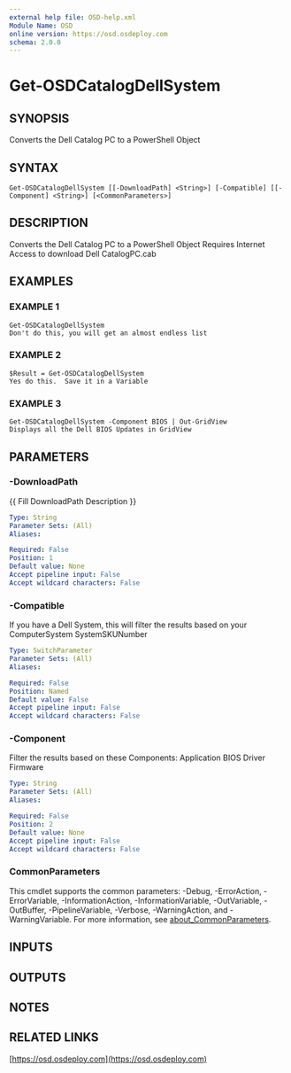 ```yaml
---
external help file: OSD-help.xml
Module Name: OSD
online version: https://osd.osdeploy.com
schema: 2.0.0
---
```


# Get-OSDCatalogDellSystem

## SYNOPSIS
Converts the Dell Catalog PC to a PowerShell Object

## SYNTAX

```
Get-OSDCatalogDellSystem [[-DownloadPath] <String>] [-Compatible] [[-Component] <String>] [<CommonParameters>]
```

## DESCRIPTION
Converts the Dell Catalog PC to a PowerShell Object
Requires Internet Access to download Dell CatalogPC.cab

## EXAMPLES

### EXAMPLE 1
```
Get-OSDCatalogDellSystem
Don't do this, you will get an almost endless list
```

### EXAMPLE 2
```
$Result = Get-OSDCatalogDellSystem
Yes do this.  Save it in a Variable
```

### EXAMPLE 3
```
Get-OSDCatalogDellSystem -Component BIOS | Out-GridView
Displays all the Dell BIOS Updates in GridView
```

## PARAMETERS

### -DownloadPath
{{ Fill DownloadPath Description }}

```yaml
Type: String
Parameter Sets: (All)
Aliases:

Required: False
Position: 1
Default value: None
Accept pipeline input: False
Accept wildcard characters: False
```

### -Compatible
If you have a Dell System, this will filter the results based on your
ComputerSystem SystemSKUNumber

```yaml
Type: SwitchParameter
Parameter Sets: (All)
Aliases:

Required: False
Position: Named
Default value: False
Accept pipeline input: False
Accept wildcard characters: False
```

### -Component
Filter the results based on these Components:
Application
BIOS
Driver
Firmware

```yaml
Type: String
Parameter Sets: (All)
Aliases:

Required: False
Position: 2
Default value: None
Accept pipeline input: False
Accept wildcard characters: False
```

### CommonParameters
This cmdlet supports the common parameters: -Debug, -ErrorAction, -ErrorVariable, -InformationAction, -InformationVariable, -OutVariable, -OutBuffer, -PipelineVariable, -Verbose, -WarningAction, and -WarningVariable. For more information, see [about_CommonParameters](http://go.microsoft.com/fwlink/?LinkID=113216).

## INPUTS

## OUTPUTS

## NOTES

## RELATED LINKS

[https://osd.osdeploy.com](https://osd.osdeploy.com)

